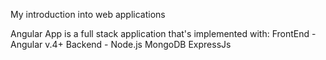 My introduction into web applications

  Angular App is a full stack application that's implemented with:
    FrontEnd - 
              Angular v.4+
    Backend - 
              Node.js
              MongoDB
              ExpressJs
